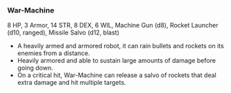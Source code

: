 ### War-Machine

8 HP, 3 Armor, 14 STR, 8 DEX, 6 WIL, Machine Gun (d8), Rocket Launcher (d10, ranged), Missile Salvo (d12, blast)

- A heavily armed and armored robot, it can rain bullets and rockets on its enemies from a distance.
- Heavily armored and able to sustain large amounts of damage before going down.
- On a critical hit, War-Machine can release a salvo of rockets that deal extra damage and hit multiple targets.


